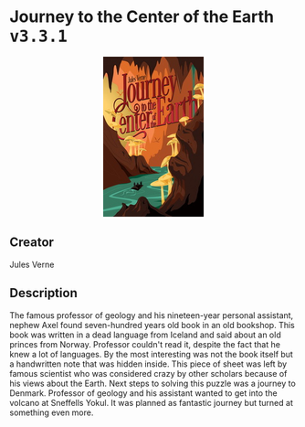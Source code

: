 
# Journey to the Center of the Earth <kbd>v3.3.1</kbd>

<center>
  <img src="./cover-1024.jpg"/>
</center>

## Creator
Jules Verne

## Description
<p>The famous professor of geology and his nineteen-year personal assistant, nephew Axel found seven-hundred years old book in an old bookshop. This book was written in a dead language from Iceland and said about an old princes from Norway. Professor couldn't read it, despite the fact that he knew a lot of languages. By the most interesting was not the book itself but a handwritten note that was hidden inside. This piece of sheet was left by famous scientist who was considered crazy by other scholars because of his views about the Earth. Next steps to solving this puzzle was a journey to Denmark. Professor of geology and his assistant wanted to get into the volcano at Sneffells Yokul. It was planned as fantastic journey but turned at something even more.</p>
